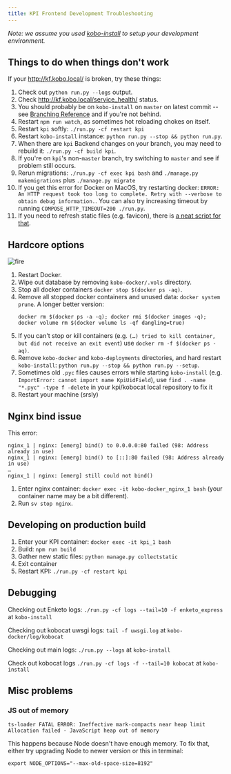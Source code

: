 ```yaml
---
title: KPI Frontend Development Troubleshooting
---
```


_Note: we assume you used [kobo-install](https://github.com/kobotoolbox/kobo-install) to setup your development environment._

## Things to do when things don't work

If your http://kf.kobo.local/ is broken, try these things:

1. Check out `python run.py --logs` output.
2. Check http://kf.kobo.local/service_health/ status.
3. You should probably be on `kobo-install` on `master` on latest commit -- see [Branching Reference](https://github.com/kobotoolbox/kpi/wiki/Branching-Reference) and if you're not behind.
4. Restart `npm run watch`, as sometimes hot reloading chokes on itself.
5. Restart `kpi` softly: `./run.py -cf restart kpi`
6. Restart `kobo-install` instance: `python run.py --stop && python run.py`.
7. When there are `kpi` Backend changes on your branch, you may need to rebuild it: `./run.py -cf build kpi`.
8. If you're on `kpi`'s non-`master` branch, try switching to `master` and see if problem still occurs.
9. Rerun migrations: `./run.py -cf exec kpi bash` and `./manage.py makemigrations` plus `./manage.py migrate`
10. If you get this error for Docker on MacOS, try restarting docker: `ERROR: An HTTP request took too long to complete. Retry with --verbose to obtain debug information.`. You can also try increasing timeout by running `COMPOSE_HTTP_TIMEOUT=200 ./run.py`.
11. If you need to refresh static files (e.g. favicon), there is [a neat script for that](/files/refresh-frontend-files.sh).


## Hardcore options

![fire](/images/fire.gif "Fire!")

1. Restart Docker.
2. Wipe out database by removing `kobo-docker/.vols` directory.
3. Stop all docker containers `docker stop $(docker ps -aq)`.
4. Remove all stopped docker containers and unused data: `docker system prune`. A longer better version:
   ```
   docker rm $(docker ps -a -q); docker rmi $(docker images -q); docker volume rm $(docker volume ls -qf dangling=true)
   ```
5. If you can't stop or kill containers (e.g. `(…) tried to kill container, but did not receive an exit event`) use `docker rm -f $(docker ps -aq)`.
6. Remove `kobo-docker` and `kobo-deployments` directories, and hard restart `kobo-install`: `python run.py --stop && python run.py --setup`.
7. Sometimes old `.pyc` files causes errors while starting `kobo-install` (e.g. `ImportError: cannot import name KpiUidField`), use `find . -name "*.pyc" -type f -delete` in your kpi/kobocat local repository to fix it
8. Restart your machine (srsly)

## Nginx bind issue

This error:

```
nginx_1 | nginx: [emerg] bind() to 0.0.0.0:80 failed (98: Address already in use)
nginx_1 | nginx: [emerg] bind() to [::]:80 failed (98: Address already in use)
…
nginx_1 | nginx: [emerg] still could not bind()
```

1. Enter nginx container: `docker exec -it kobo-docker_nginx_1 bash` (your container name may be a bit different).
2. Run `sv stop nginx`.

## Developing on production build

1. Enter your KPI container: `docker exec -it kpi_1 bash`
2. Build: `npm run build`
3. Gather new static files: `python manage.py collectstatic`
4. Exit container
5. Restart KPI: `./run.py -cf restart kpi`

## Debugging

Checking out Enketo logs: `./run.py -cf logs --tail=10 -f enketo_express` at `kobo-install`

Checking out kobocat uwsgi logs: `tail -f uwsgi.log` at `kobo-docker/log/kobocat`

Checking out main logs: `./run.py --logs` at `kobo-install`

Check out kobocat logs `./run.py -cf logs -f --tail=10 kobocat` at `kobo-install`

## Misc problems

### JS out of memory

`ts-loader FATAL ERROR: Ineffective mark-compacts near heap limit Allocation failed - JavaScript heap out of memory`

This happens because Node doesn't have enough memory. To fix that, either try upgrading Node to newer version or this in terminal:

```
export NODE_OPTIONS="--max-old-space-size=8192"
```
